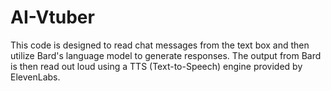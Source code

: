 # AI-Vtuber
This code is designed to read chat messages from the text box and then utilize Bard's language model to generate responses. The output from Bard is then read out loud using a TTS (Text-to-Speech) engine provided by ElevenLabs.
